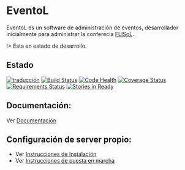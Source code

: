EventoL
=======

EventoL es un software de administración de eventos, desarrollador inicialmente para administrar la conferecia [FLISoL](http://flisol.info/).

!> Esta en estado de desarrollo.

Estado
------
[![traducción](https://hosted.weblate.org/widgets/eventol/-/svg-badge.svg)](https://hosted.weblate.org/engage/eventol/?utm_source=widget)
[![Build Status](https://travis-ci.org/eventoL/eventoL.svg?branch=master)](https://travis-ci.org/eventoL/eventoL)
[![Code Health](https://landscape.io/github/eventoL/eventoL/master/landscape.svg?style=flat)](https://landscape.io/github/eventoL/eventoL/master)
[![Coverage Status](https://coveralls.io/repos/github/eventoL/eventoL/badge.svg?branch=master)](https://coveralls.io/github/eventoL/eventoL?branch=master)
[![Requirements Status](https://requires.io/github/eventoL/eventoL/requirements.svg?branch=master)](https://requires.io/github/eventoL/eventoL/requirements/?branch=master)
[![Stories in Ready](https://badge.waffle.io/eventoL/eventoL.svg?label=ready&title=Ready)](http://waffle.io/eventoL/eventoL)

Documentación:
--------------
Ver [Documentación](http://eventol.github.io/eventoL)

Configuración de server propio:
-------------------------------

- Ver [Instrucciones de Instalación](http://eventol.github.io/eventoL/#/es/installation)
- Ver [Instrucciones de puesta en marcha](http://eventol.github.io/eventoL/#/es/deploy)
